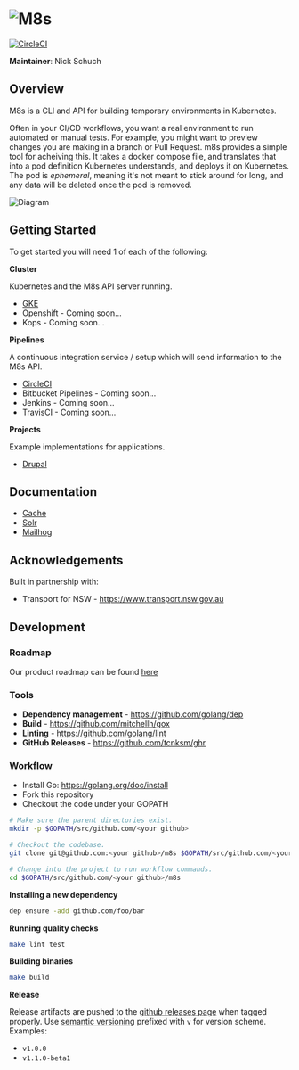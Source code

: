 ![M8s](/logo/small.png "Logo")
=========================

[![CircleCI](https://circleci.com/gh/previousnext/m8s.svg?style=svg&circle-token=cd74c538bea3d8ae9d0de9b008fedf35b7f00ad8)](https://circleci.com/gh/previousnext/m8s)

**Maintainer**: Nick Schuch

## Overview

M8s is a CLI and API for building temporary environments in Kubernetes.

Often in your CI/CD workflows, you want a real environment to run automated or manual tests. For example, you might want to preview changes you are making in a branch or Pull Request. m8s provides a simple tool for acheiving this. It takes a docker compose file, and translates that into a pod definition Kubernetes understands, and deploys it on Kubernetes. The pod is _ephemeral_, meaning it's not meant to stick around for long, and any data will be deleted once the pod is removed.

![Diagram](/docs/diagram.png "Diagram")

## Getting Started

To get started you will need 1 of each of the following:

**Cluster**

Kubernetes and the M8s API server running.

* [GKE](/docs/cluster/gcp/gcp.md)
* Openshift - Coming soon...
* Kops - Coming soon...

**Pipelines**

A continuous integration service / setup which will send information to the M8s API.

* [CircleCI](/docs/pipeline/circleci/circleci.md)
* Bitbucket Pipelines - Coming soon...
* Jenkins - Coming soon...
* TravisCI - Coming soon...

**Projects**

Example implementations for applications.

* [Drupal](/docs/project/drupal/drupal.md)

## Documentation

* [Cache](/docs/cache.md)
* [Solr](/docs/solr.md)
* [Mailhog](/docs/mailhog.md)

## Acknowledgements

Built in partnership with:

* Transport for NSW - https://www.transport.nsw.gov.au

## Development

### Roadmap

Our product roadmap can be found [here](/issues)

### Tools

* **Dependency management** - https://github.com/golang/dep
* **Build** - https://github.com/mitchellh/gox
* **Linting** - https://github.com/golang/lint
* **GitHub Releases** - https://github.com/tcnksm/ghr

### Workflow

* Install Go: https://golang.org/doc/install
* Fork this repository
* Checkout the code under your GOPATH

```bash
# Make sure the parent directories exist.
mkdir -p $GOPATH/src/github.com/<your github>

# Checkout the codebase.
git clone git@github.com:<your github>/m8s $GOPATH/src/github.com/<your github>/m8s

# Change into the project to run workflow commands.
cd $GOPATH/src/github.com/<your github>/m8s
```

**Installing a new dependency**

```bash
dep ensure -add github.com/foo/bar
```

**Running quality checks**

```bash
make lint test
```

**Building binaries**

```bash
make build
```

**Release**

Release artifacts are pushed to the [github releases page](https://github.com/previousnext/m8s/releases) when tagged
properly. Use [semantic versioning](http://semver.org/) prefixed with `v` for version scheme. Examples:

- `v1.0.0`
- `v1.1.0-beta1`
